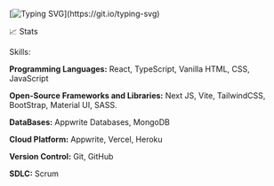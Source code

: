 [![Typing SVG](https://readme-typing-svg.demolab.com?font=Fira+Code&pause=1000&random=false&width=435&lines=Hello%2C+I'm+Adeola+Abdulramon.;Am+a+Frontend+Developer.)](https://git.io/typing-svg)


📈 Stats


Skills:

**Programming Languages:** React, TypeScript, Vanilla HTML, CSS, JavaScript


**Open-Source Frameworks and Libraries:** Next JS, Vite,  TailwindCSS, BootStrap, Material UI, SASS.


**DataBases:** Appwrite Databases, MongoDB


**Cloud Platform:** Appwrite, Vercel, Heroku

**Version Control:** Git, GitHub


**SDLC:** Scrum
